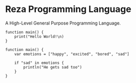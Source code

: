 # Reza Programming Language 
A High-Level General Purpose Programming Language.

```
function main() {
    print("Hello World!\n)
}
```

```
function main() {
    var emotions = ["happy", "excited", "bored", "sad"]

    if "sad" in emotions {
        println("He gets sad too")
    }
}
```
